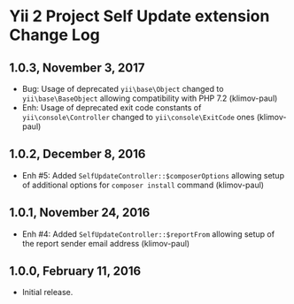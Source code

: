 Yii 2 Project Self Update extension Change Log
==============================================

1.0.3, November 3, 2017
-----------------------

- Bug: Usage of deprecated `yii\base\Object` changed to `yii\base\BaseObject` allowing compatibility with PHP 7.2 (klimov-paul)
- Enh: Usage of deprecated exit code constants of `yii\console\Controller` changed to `yii\console\ExitCode` ones (klimov-paul)


1.0.2, December 8, 2016
-----------------------

- Enh #5: Added `SelfUpdateController::$composerOptions` allowing setup of additional options for `composer install` command (klimov-paul)


1.0.1, November 24, 2016
------------------------

- Enh #4: Added `SelfUpdateController::$reportFrom` allowing setup of the report sender email address (klimov-paul)


1.0.0, February 11, 2016
------------------------

- Initial release.
